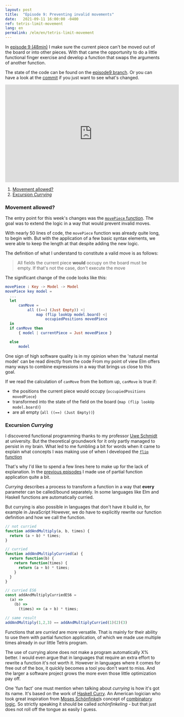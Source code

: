 ```yaml
---
layout: post
title:  "Episode 9: Preventing invalid movements"
date:   2021-09-11 16:00:00 -0400
ref: tetris-limit-movement
lang: en
permalink: /elm/en/tetris-limit-movement
---
```


In [episode 9 (48min)](https://www.youtube.com/watch?v=ZacgfAavKzQ) I make sure the current piece can't be moved out of the board or into other pieces. With that came the opportunity to do a little functional finger exercise and develop a function that swaps the arguments of another function.



The state of the code can be found on the [episode9 branch](https://github.com/axelerator/elm-tetris/tree/episode9).
Or you can have a look at the [commit](https://github.com/axelerator/elm-tetris/commit/c9e1d2564626e3584e96500ee210ad14a7a9b1c4) if you just want to see what's changed.


<iframe width="560" height="315" src="https://www.youtube.com/embed/ZacgfAavKzQ" title="YouTube video player" frameborder="0" allow="accelerometer; autoplay; clipboard-write; encrypted-media; gyroscope; picture-in-picture" allowfullscreen></iframe>

1. [Movement allowed?](#canmove)
2. [Excursion *Currying*](#curry)

### <a name="canmove" /> Movement allowed?



The entry point for this week's changes was the [`movePiece` function](https://github.com/axelerator/elm-tetris/blob/episode8/src/Main.elm#L222). The goal was to extend the logic in a way that would prevent invalid moves.

With nearly 50 lines of code, the `movePiece` function was already quite long, to begin with. But with the application of a few basic syntax elements, we were able to keep the length at that despite adding the new logic.

The definition of what I understand to constitute a valid move is as follows:

> All fields the current piece **would** occupy on the board must be empty.
> If that's not the case, don't execute the move

The significant change of the code looks like this:

```Elm
movePiece : Key -> Model -> Model
movePiece key model =
  ...
  let
      canMove =
          all ((==) (Just Empty)) <|
              map (flip lookUp model.board) <|
                  occupiedPositions movedPiece
  in
  if canMove then
      { model | currentPiece = Just movedPiece }

  else
      model
```

One sign of high software quality is in my opinion when the 'natural mental model' can be read directly from the code
From my point of view Elm offers many ways to combine expressions in a way that brings us close to this goal.

If we read the calculation of `canMove` from the bottom up, `canMove` is true if:

- the positions the current piece would occupy (`occupiedPositions movedPiece`)
- transformed into the state of the field on the board (`map (flip lookUp model.board)`)
- are all empty (`all ((==) (Just Empty))`)

### <a name="curry" /> Excursion *Currying*

I discovered functional programming thanks to my professor [Uwe Schmidt](https://github.com/UweSchmidt) at university.
But the theoretical groundwork for it only partly managed to persist in my brain. What led to me fumbling a bit for words when it came to explain what concepts I was making use of when I developed the [`flip` function](https://github.com/axelerator/elm-tetris/blob/episode9/src/Main.elm#L250)

That's why I'd like to spend a few lines here to make up for the lack of explanation. In the [previous episodes](https://blog.axelerator.de/elm/en/board) I made use of partial function application quite a bit.

*Currying* describes a process to transform a function in a way that **every** parameter can be called/bound separately. In some languages like Elm and Haskell functions are automatically curried.

But currying is also possible in languages that don't have it build in, for example in JavaScript
However, we do have to explicitly rewrite our function definition and how we call the function.

```Javascript
// not curried
function addAndMultiply(a, b, times) {
  return (a + b) * times;
}

// curried
function addAndMultiplyCurried(a) {
  return function(b) {
    return function(times) {
      return (a + b) * times;
    }
  }
}

// curried ES6
const addAndMultiplyCurriedES6 = 
  (a) => 
    (b) => 
      (times) => (a + b) * times;

// same result
addAndMultiply(1,2,3) == addAndMultiplyCurried(1)(2)(3)
```

Functions that are *curried* are more versatile. That is mainly for their ability to use them with partial function application, of which we made use multiple times already in our little Tetris program.

The use of currying alone does not make a program automatically X% better. I would even argue that in languages that require an extra effort to rewrite a function it's not worth it.
However in languages where it comes for free out of the box, it quickly becomes a tool you don't want to miss. And the larger a software project grows the more even those little optimization pay off.

One 'fun fact' one must mention when talking about *currying* is how it's got its name. It's based on the work of [Haskell Curry](https://en.wikipedia.org/wiki/Haskell_Curry). An American logician who took great inspiration from [Moses Schönfinkel](https://en.wikipedia.org/wiki/Moses_Sch%C3%B6nfinkel)s concept of [combinatory logic](https://en.wikipedia.org/wiki/Combinatory_logic). So strictly speaking it should be called *schönfinkeling* - but that just does not roll off the tongue as easily I guess.

